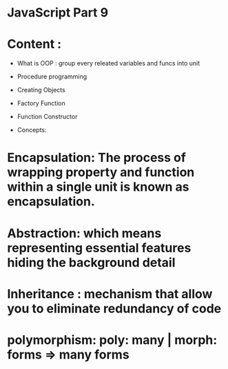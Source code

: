 # JavaScript Part 9

# Content :

- What is OOP : group every releated variables and funcs into unit

- Procedure programming

- Creating Objects

- Factory Function

- Function Constructor

- Concepts:

# Encapsulation: The process of wrapping property and function within a single unit is known as encapsulation.

# Abstraction: which means representing essential features hiding the background detail

# Inheritance : mechanism that allow you to eliminate redundancy of code

# polymorphism: poly: many | morph: forms => many forms
